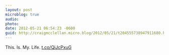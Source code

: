 ```yaml
---
layout: post
microblog: true
audio: 
photo: 
date: 2012-05-21 06:54:23 -0600
guid: http://craigmcclellan.micro.blog/2012/05/21/t204555738947911680.html
---
```

This. Is. My. Life. [t.co/QiJcPxuG](http://t.co/QiJcPxuG)
